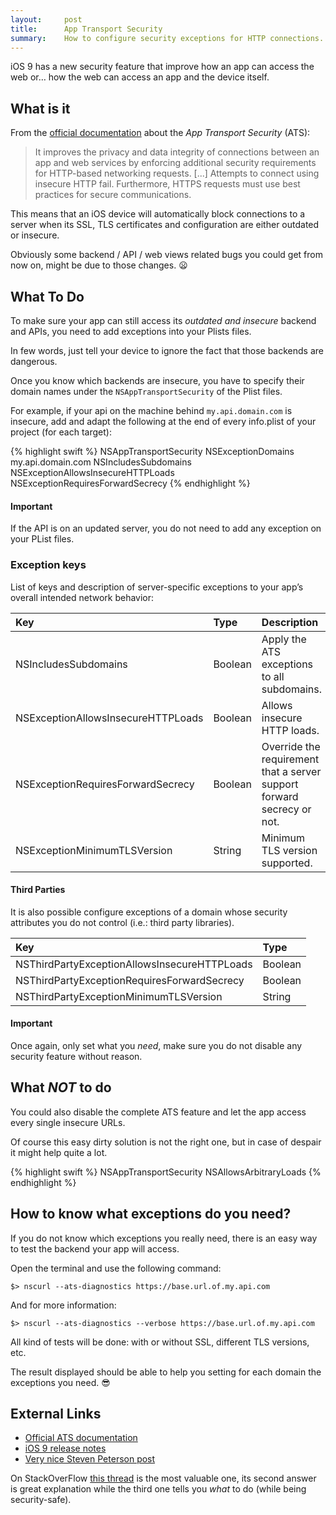 ```yaml
---
layout:     post
title:      App Transport Security
summary:    How to configure security exceptions for HTTP connections.
---
```


iOS 9 has a new security feature that improve how an app can access the web or… how the web can access an app and the device itself.

## What is it

From the [official documentation](https://developer.apple.com/library/ios/documentation/General/Reference/InfoPlistKeyReference/Articles/CocoaKeys.html#//apple_ref/doc/uid/TP40009251-SW33) about the _App Transport Security_ (ATS):

> It improves the privacy and data integrity of connections between an app and web services by enforcing additional security requirements for HTTP-based networking requests. [...] Attempts to connect using insecure HTTP fail. Furthermore, HTTPS requests must use best practices for secure communications.

This means that an iOS device will automatically block connections to a server when its SSL, TLS certificates and configuration are either outdated or insecure.

Obviously some backend / API / web views related bugs you could get from now on, might be due to those changes. :frowning:

## What To Do

To make sure your app can still access its _outdated and insecure_ backend and APIs, you need to add exceptions into your Plists files.

In few words, just tell your device to ignore the fact that those backends are dangerous.

Once you know which backends are insecure, you have to specify their domain names under the `NSAppTransportSecurity` of the Plist files.

For example, if your api on the machine behind `my.api.domain.com` is insecure, add and adapt the following at the end of every info.plist of your project (for each target):

{% highlight swift %}
<key>NSAppTransportSecurity</key>
<dict>
    <key>NSExceptionDomains</key>
    <dict>
        <key>my.api.domain.com</key>
        <dict>
            <key>NSIncludesSubdomains</key>
            <true/>
            <key>NSExceptionAllowsInsecureHTTPLoads</key>
            <true/>
            <key>NSExceptionRequiresForwardSecrecy</key>
            <false/>
        </dict>
    </dict>
</dict>
{% endhighlight %}

#### Important

If the API is on an updated server, you do not need to add any exception on your PList files.

### Exception keys

List of keys and description of server-specific exceptions to your app’s overall intended network behavior:

| Key | Type | Description |
|:----|:-----|:------------|
| NSIncludesSubdomains | Boolean | Apply the ATS exceptions to all subdomains. |
| NSExceptionAllowsInsecureHTTPLoads | Boolean | Allows insecure HTTP loads. |
| NSExceptionRequiresForwardSecrecy | Boolean | Override the requirement that a server support forward secrecy or not. |
| NSExceptionMinimumTLSVersion | String | Minimum TLS version supported. |

#### Third Parties

It is also possible configure exceptions of a domain whose security attributes you do not control (i.e.: third party libraries).

| Key | Type |
|:----|:-----|
| NSThirdPartyExceptionAllowsInsecureHTTPLoads | Boolean |
| NSThirdPartyExceptionRequiresForwardSecrecy | Boolean |
| NSThirdPartyExceptionMinimumTLSVersion | String |

#### Important

Once again, only set what you _need_, make sure you do not disable any security feature without reason.

## What *NOT* to do

You could also disable the complete ATS feature and let the app access every single insecure URLs.

Of course this easy dirty solution is not the right one, but in case of despair it might help quite a lot.

{% highlight swift %}
<key>NSAppTransportSecurity</key>
<dict>
    <key>NSAllowsArbitraryLoads</key>
    <true/>
</dict>
{% endhighlight %}

## How to know what exceptions do you need?

If you do not know which exceptions you really need, there is an easy way to test the backend your app will access.

Open the terminal and use the following command: 

	$> nscurl --ats-diagnostics https://base.url.of.my.api.com

And for more information:

	$> nscurl --ats-diagnostics --verbose https://base.url.of.my.api.com

All kind of tests will be done: with or without SSL, different TLS versions, etc.

The result displayed should be able to help you setting for each domain the exceptions you need. :sunglasses:

## External Links

* [Official ATS documentation](https://developer.apple.com/library/ios/documentation/General/Reference/InfoPlistKeyReference/Articles/CocoaKeys.html#//apple_ref/doc/uid/TP40009251-SW33)
* [iOS 9 release notes](https://developer.apple.com/library/prerelease/ios/releasenotes/General/WhatsNewIniOS/Articles/iOS9.html)
* [Very nice Steven Peterson post](http://ste.vn/2015/06/10/configuring-app-transport-security-ios-9-osx-10-11)

On StackOverFlow [this thread](http://stackoverflow.com/questions/30739473/nsurlsession-nsurlconnection-http-load-failed-on-ios-9) is the most valuable one, its second answer is great explanation while the third one tells you _what_ to do (while being security-safe).
